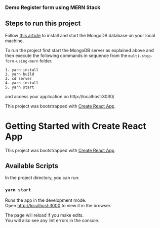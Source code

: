 ### Demo Register form using MERN Stack

## Steps to run this project

Follow [this article](https://levelup.gitconnected.com/how-to-install-mongodb-database-on-local-environment-19a8a76f1b92?source=friends_link&sk=416b443bad1f86b292e4b72602cf5c9b) to install and start the MongoDB database on your local machine.

To run the project first start the MongoDB server as explained above and then execute the following commands in sequence from the `multi-step-form-using-mern` folder.

    1. yarn install
    2. yarn build
    3. cd server
    4. yarn install
    5. yarn start

and access your application on http://localhost:3030/

This project was bootstrapped with [Create React App](https://github.com/facebook/create-react-app).

# Getting Started with Create React App

This project was bootstrapped with [Create React App](https://github.com/facebook/create-react-app).

## Available Scripts

In the project directory, you can run:

### `yarn start`

Runs the app in the development mode.\
Open [http://localhost:3000](http://localhost:3000) to view it in the browser.

The page will reload if you make edits.\
You will also see any lint errors in the console.
